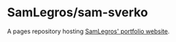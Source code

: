 # SamLegros/sam-sverko

A pages repository hosting [SamLegros' portfolio website](https://samlegros.github.io/sam-sverko/).
